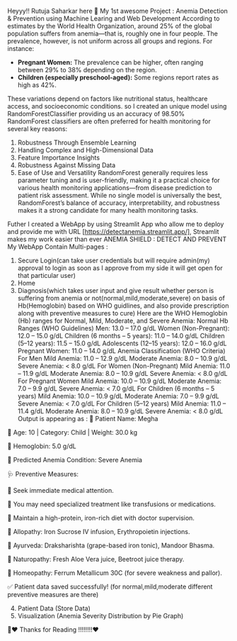 Heyyy!! Rutuja Saharkar here  🙂
My 1st awesome Project : Anemia Detection & Prevention using Machine Learing and Web Development
According to estimates by the World Health Organization, around 25% of the global population suffers from anemia—that is, roughly one in four people. The prevalence, however, is not uniform across all groups and regions. For instance:

- **Pregnant Women:** The prevalence can be higher, often ranging between 29% to 38% depending on the region.
- **Children (especially preschool-aged):** Some regions report rates as high as 42%.

These variations depend on factors like nutritional status, healthcare access, and socioeconomic conditions.
so I created an unique model using RandomForestClassifier providing us an accuracy of 98.50%   
RandomForest classifiers are often preferred for health monitoring for several key reasons:
1) Robustness Through Ensemble Learning
2) Handling Complex and High-Dimensional Data
3) Feature Importance Insights
4) Robustness Against Missing Data
5) Ease of Use and Versatility
RandomForest generally requires less parameter tuning and is user-friendly, making it a practical choice for various health monitoring applications—from disease prediction to patient risk assessment.
While no single model is universally the best, RandomForest’s balance of accuracy, interpretability, and robustness makes it a strong candidate for many health monitoring tasks.

Futher I created a WebApp by using Streamlit App who allow me to deploy and provide me with URL [https://detectanemia.streamlit.app/], Streamlit makes my work easier than ever 
ANEMIA SHIELD : DETECT AND PREVENT
My WebApp Contain Multi-pages :
1. Secure Login(can take user credentials but will require admin(my) approval to login as soon as I approve from my side it will get open for that particular user)
2. Home
3. Diagnosis(which takes user input and give result whether person is suffering from anemia or not(normal,mild,moderate,severe) on basis of Hb(Hemoglobin) based on WHO guidlines, and also provide prescription along with preventive measures to cure)
   Here are the WHO Hemoglobin (Hb) ranges for Normal, Mild, Moderate, and Severe Anemia:
Normal Hb Ranges (WHO Guidelines)
Men: 13.0 – 17.0 g/dL
Women (Non-Pregnant): 12.0 – 15.0 g/dL
Children (6 months – 5 years): 11.0 – 14.0 g/dL
Children (5–12 years): 11.5 – 15.0 g/dL
Adolescents (12–15 years): 12.0 – 16.0 g/dL
Pregnant Women: 11.0 – 14.0 g/dL
Anemia Classification (WHO Criteria)
For Men
Mild Anemia: 11.0 – 12.9 g/dL
Moderate Anemia: 8.0 – 10.9 g/dL
Severe Anemia: < 8.0 g/dL
For Women (Non-Pregnant)
Mild Anemia: 11.0 – 11.9 g/dL
Moderate Anemia: 8.0 – 10.9 g/dL
Severe Anemia: < 8.0 g/dL
For Pregnant Women
Mild Anemia: 10.0 – 10.9 g/dL
Moderate Anemia: 7.0 – 9.9 g/dL
Severe Anemia: < 7.0 g/dL
For Children (6 months – 5 years)
Mild Anemia: 10.0 – 10.9 g/dL
Moderate Anemia: 7.0 – 9.9 g/dL
Severe Anemia: < 7.0 g/dL
For Children (5–12 years)
Mild Anemia: 11.0 – 11.4 g/dL
Moderate Anemia: 8.0 – 10.9 g/dL
Severe Anemia: < 8.0 g/dL
   Output is appearing as :
   🔹 Patient Name: Megha

🔹 Age: 10 | Category: Child | Weight: 30.0 kg

🔹 Hemoglobin: 5.0 g/dL

🔹 Predicted Anemia Condition: Severe Anemia

🩺 Preventive Measures:

🚨 Seek immediate medical attention.

🚨 You may need specialized treatment like transfusions or medications.

🚨 Maintain a high-protein, iron-rich diet with doctor supervision.

💊 Allopathy: Iron Sucrose IV infusion, Erythropoietin injections.

🌿 Ayurveda: Draksharishta (grape-based iron tonic), Mandoor Bhasma.

🍃 Naturopathy: Fresh Aloe Vera juice, Beetroot juice therapy.

🏡 Homeopathy: Ferrum Metallicum 30C (for severe weakness and pallor).

✅ Patient data saved successfully! (for normal,mild,moderate different preventive measures are there)

4. Patient Data (Store Data)
5. Visualization (Anemia Severity Distribution by Pie Graph)



🙂❤️ Thanks for Reading !!!!!!!!❤️














